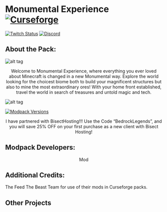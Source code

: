# Monumental Experience [![Curseforge][curseImg]][curseLink]

[![Twitch Status](https://img.shields.io/twitch/status/ModernGamingWorld?label=ModernGamingWorld&style=social)](https://www.twitch.tv/moderngamingworld) [![Discord][discordimg]][discordlink]

[discordImg]: https://img.shields.io/discord/808837174387671090?color=7289DA&label=Discord&style=flat-square

[discordLink]: https://discord.gg/kvagXuP

[curseImg]: http://cf.way2muchnoise.eu/363581.svg

[curseLink]: https://www.curseforge.com/minecraft/modpacks/expedition-in-the-sky


## About the Pack:
![alt tag](https://www.bisecthosting.com/images/CF/Monumental_Experience/BH_ME_Overview.png)

<p align="center">
Welcome to Monumental Experience, where everything you ever loved about Minecraft is changed in a new Monumental way. Explore the world looking for the choicest biome both to build your magnificent structures but also to mine the most extraordinary ores! With your home front established, travel the world in search of treasures and untold magic and tech.
</p>

![alt tag](https://www.bisecthosting.com/images/CF/Monumental_Experience/BH_ME_PlayWithFriends.png)

<a href="https://bisecthosting.com/bedrocklegends">
    <img alt="Modpack Versions" src="https://www.bisecthosting.com/partners/custom-banners/67e0a130-f195-4e06-850f-1f61faf0414f.png">
  </a>
  
  <p align="center">
I have partnered with BisectHosting!!!
Use the Code “BedrockLegends”, and you will save 25% OFF on your first purchase as a new client with Bisect Hosting!
</p>

## Modpack Developers:

<p align="center">
   Mod


## Additional Credits:

The Feed The Beast Team for use of their mods in Curseforge packs.


## Other Projects
